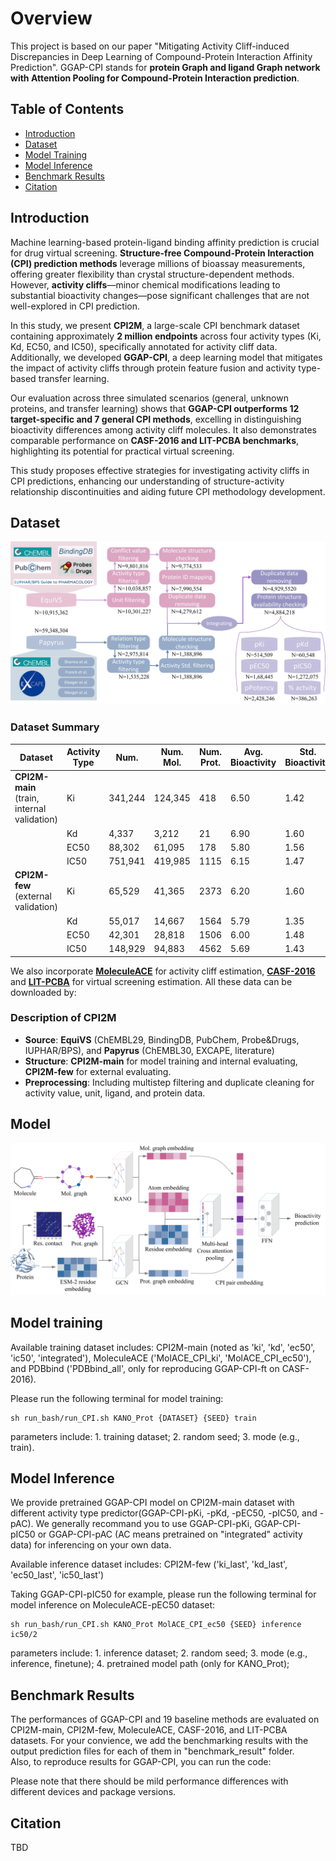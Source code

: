 # Overview

This project is based on our paper "Mitigating Activity Cliff-induced Discrepancies in Deep Learning of Compound-Protein Interaction Affinity Prediction". GGAP-CPI stands for **protein Graph and ligand Graph network with Attention Pooling for Compound-Protein Interaction prediction**.

## Table of Contents

- [Introduction](#introduction)
- [Dataset](##Dataset)
- [Model Training](##Model-Training)
- [Model Inference](#model-inference)
- [Benchmark Results](#benchmark-results)
- [Citation](#citation)

## Introduction

Machine learning-based protein-ligand binding affinity prediction is crucial for drug virtual screening. **Structure-free Compound-Protein Interaction (CPI) prediction methods** leverage millions of bioassay measurements, offering greater flexibility than crystal structure-dependent methods. However, **activity cliffs**—minor chemical modifications leading to substantial bioactivity changes—pose significant challenges that are not well-explored in CPI prediction.

In this study, we present **CPI2M**, a large-scale CPI benchmark dataset containing approximately **2 million endpoints** across four activity types (Ki, Kd, EC50, and IC50), specifically annotated for activity cliff data. Additionally, we developed **GGAP-CPI**, a deep learning model that mitigates the impact of activity cliffs through protein feature fusion and activity type-based transfer learning.

Our evaluation across three simulated scenarios (general, unknown proteins, and transfer learning) shows that **GGAP-CPI outperforms 12 target-specific and 7 general CPI methods**, excelling in distinguishing bioactivity differences among activity cliff molecules. It also demonstrates comparable performance on **CASF-2016 and LIT-PCBA benchmarks**, highlighting its potential for practical virtual screening.

This study proposes effective strategies for investigating activity cliffs in CPI predictions, enhancing our understanding of structure-activity relationship discontinuities and aiding future CPI methodology development.

## Dataset
![Dataset](https://github.com/gu-yaowen/Activity-cliff-prediction/blob/master/fig/dataset.jpg)

### Dataset Summary

| Dataset                | Activity Type | Num.     | Num. Mol. | Num. Prot. | Avg. Bioactivity | Std. Bioactivity | % AC   |
|------------------------|---------------|----------|-----------|------------|------------------|------------------|--------|
| **CPI2M-main** (train, internal validation) | Ki            | 341,244  | 124,345   | 418        | 6.50             | 1.42             | 25.39  |
|                        | Kd            | 4,337    | 3,212     | 21         | 6.90             | 1.60             | 34.03  |
|                        | EC50          | 88,302   | 61,095    | 178        | 5.80             | 1.56             | 25.08  |
|                        | IC50          | 751,941  | 419,985   | 1115       | 6.15             | 1.47             | 30.60  |
| **CPI2M-few** (external validation) | Ki            | 65,529   | 41,365    | 2373       | 6.20             | 1.60             | -      |
|                        | Kd            | 55,017   | 14,667    | 1564       | 5.79             | 1.35             | -      |
|                        | EC50          | 42,301   | 28,818    | 1506       | 6.00             | 1.48             | -      |
|                        | IC50          | 148,929  | 94,883    | 4562       | 5.69             | 1.43             | -      |

We also incorporate [**MoleculeACE**](https://github.com/molML/MoleculeACE) for activity cliff estimation, [**CASF-2016**](http://www.pdbbind.org.cn/casf.php) and [**LIT-PCBA**](https://drugdesign.unistra.fr/LIT-PCBA/) for virtual screening estimation. All these data can be downloaded by: 

### Description of CPI2M

- **Source**: **EquiVS** (ChEMBL29, BindingDB, PubChem, Probe&Drugs, IUPHAR/BPS), and **Papyrus** (ChEMBL30, EXCAPE, literature)
- **Structure**: **CPI2M-main** for model training and internal evaluating, **CPI2M-few** for external evaluating.
- **Preprocessing**: Including multistep filtering and duplicate cleaning for activity value, unit, ligand, and protein data.
  

## Model
![Model Architecture](https://github.com/gu-yaowen/Activity-cliff-prediction/blob/master/fig/model.jpg)

## Model training
Available training dataset includes: CPI2M-main (noted as 'ki', 'kd', 'ec50', 'ic50', 'integrated'), MoleculeACE ('MolACE_CPI_ki', 'MolACE_CPI_ec50'), and PDBbind ('PDBbind_all', only for reproducing GGAP-CPI-ft on CASF-2016).

Please run the following terminal for model training: 

```
sh run_bash/run_CPI.sh KANO_Prot {DATASET} {SEED} train
```

parameters include: 1. training dataset; 2. random seed; 3. mode (e.g., train).

## Model Inference
We provide pretrained GGAP-CPI model on CPI2M-main dataset with different activity type predictor(GGAP-CPI-pKi, -pKd, -pEC50, -pIC50, and -pAC). We generally recommand you to use GGAP-CPI-pKi, GGAP-CPI-pIC50 or GGAP-CPI-pAC (AC means pretrained on "integrated" activity data) for inferencing on your own data. 

Available inference dataset includes: CPI2M-few ('ki_last', 'kd_last', 'ec50_last', 'ic50_last')

Taking GGAP-CPI-pIC50 for example, please run the following terminal for model inference on MoleculeACE-pEC50 dataset:

```
sh run_bash/run_CPI.sh KANO_Prot MolACE_CPI_ec50 {SEED} inference ic50/2
```

parameters include: 1. inference dataset; 2. random seed; 3. mode (e.g., inference, finetune); 4. pretrained model path (only for KANO_Prot);

## Benchmark Results
The performances of GGAP-CPI and 19 baseline methods are evaluated on CPI2M-main, CPI2M-few, MoleculeACE, CASF-2016, and LIT-PCBA datasets. For your convience, 
we add the benchmarking results with the output prediction files for each of them in "benchmark_result" folder. \
Also, to reproduce results for GGAP-CPI, you can run the code:

Please note that there should be mild performance differences with different devices and package versions.

## Citation
TBD